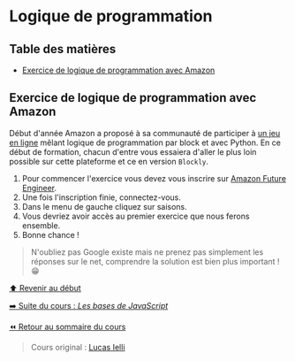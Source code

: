 <!-- omit in toc -->
# Logique de programmation

<!-- omit in toc -->
## Table des matières
- [Exercice de logique de programmation avec Amazon](#exercice-de-logique-de-programmation-avec-amazon)


## Exercice de logique de programmation avec Amazon

Début d'année Amazon a proposé à sa communauté de participer à [un jeu en ligne](https://www.futureengineer.fr/) mêlant logique de programmation par block et avec Python. En ce début de formation, chacun d'entre vous essaiera d'aller le plus loin possible sur cette plateforme et ce en version `Blockly`.

1. Pour commencer l'exercice vous devez vous inscrire sur [Amazon Future Engineer](https://app.futureengineer.fr/register).
2. Une fois l'inscription finie, connectez-vous.
3. Dans le menu de gauche cliquez sur saisons.
4. Vous devriez avoir accès au premier exercice que nous ferons ensemble.
5. Bonne chance !
> N'oubliez pas Google existe mais ne prenez pas simplement les réponses sur le net, comprendre la solution est bien plus important ! 😁

[:arrow_up: Revenir au début](#table-des-matières)

[:arrow_right: Suite du cours : *Les bases de JavaScript*](../JavaScript/JS_Bases/2_bases_JS.md)

[:rewind: Retour au sommaire du cours](../README.md)

> Cours original : [Lucas Ielli](https://github.com/lucasielli)

